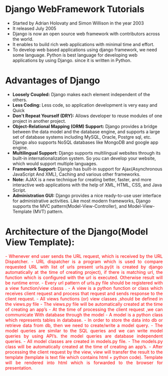 # Django WebFramework Tutorials
- Started by Adrian Holovaty and Simon Willison in the year 2003
- It released July 2005
- Django is now an open source web framework with contributors across the world.
- It enables to build rich web applications with minimal time and effort.
- To develop web based applications using django framework, we need some language. Python is best language for developing web applications by using Django. since it is written in Python.
# Advantages of Django
- **Loosely Coupled:** Django makes each element independent of the others.
- **Less Coding:** Less code, so application development is very easy and Quick
- **Don't Repeat Yourself (DRY):** Allows developer to reuse modules of one project in another project.
- **Object-Relational Mapping (ORM) Support:** Django provides a bridge between the data model and the database engine, and supports a large set of database systems including MySQL, Oracle, Postgre sql, etc. Django also supports NoSQL databases like MongoDB and google app engine.
- **Multilingual Support:** Django supports multilingual websites through its built-in internationalization system. So you can develop your website, which would support multiple languages.
- **Framework Support:** Django has built-in support for Ajax(Asynchronous JavaScript And XML), Caching and various other frameworks.
- **Note:** AJAX is a new technique for creating better, faster, and more interactive web applications with the help of XML, HTML, CSS, and Java Script.
- **Administration GUI:** Django provides a nice ready-to-use user interface for administrative activities. Like most modern frameworks, Django supports the MVC pattern(Model-View-Controller), and Model-View-Template (MVT) pattern.
# Architecture of the Django(Model View Template):
<div style="color:red; text-align:justify;">
- Whenever end user sends the URL request, which is received by the URL Dispatcher.
- URL dispatcher is a program which is used to compare requested URL with list of urls present urls.py(it is created by django automatically at the time of creating project), 
if there is matching url, the function which is configured with the url is executed. Otherwise result will be runtime error.
- Every url pattern of urls.py file should be registered with a view function/view classs .
-  A view is a python function or class which receives client request and process that request and sends response to the client request.
- All views functions (or) view classes ,should be defined in the views.py file
-  The views.py file will be automatically created at the time of creating an app’s
- At the time of processing the client request ,we can communicate With database through the model
- A model is a python class which represents tables in database.
- In order to store the data into db or retrieve data from db, then we need to create/write a model query.
- The model queries are similar to the SQL queries and we can write model queries by using API’s. the model queries are database independent queries.
- All model classes are created in models.py file.
- The models.py class will be automatically created at the time of creating an app’s.
- After processing the client request by the view, view will transfer the result to the template (template is text file which contains html + python code). Template will be
rendered into html which is forwarded to the browser for presentation.
</div>


